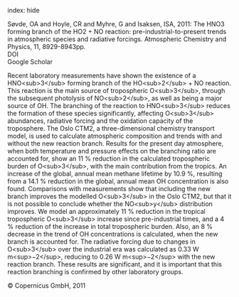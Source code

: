 index: hide

<div class="Citation">

  <div class="Citation-body">
    <div class="Citation-text">Søvde, OA and Hoyle, CR and Myhre, G and Isaksen, ISA, 2011: The HNO3 forming branch of the HO2 + NO reaction: pre-industrial-to-present trends in atmospheric species and radiative forcings. <span class="Article-journal">Atmospheric Chemistry and Physics, </span><span class="Article-volume">11, </span>8929-8943pp.</div>
    <div class="Citation-links">
      <div class="CitationLink" data-href="https://doi.org/10.5194/acp-11-8929-2011">
        <div class="CitationLink-icon CitationLink-Doi"></div>
        <div class="CitationLink-text">DOI</div>
      </div>
      <div class="CitationLink" data-href="https://scholar.google.com/scholar?q=10.5194/acp-11-8929-2011">
        <div class="CitationLink-icon CitationLink-Scholar"></div>
        <div class="CitationLink-text">Google Scholar</div>
      </div>
    </div>
  </div>
</div>

Recent laboratory measurements have shown the existence of a HNO&lt;sub&gt;3&lt;/sub&gt; forming branch of the HO&lt;sub&gt;2&lt;/sub&gt; + NO reaction. This reaction is the main source of tropospheric O&lt;sub&gt;3&lt;/sub&gt;, through the subsequent photolysis of NO&lt;sub&gt;2&lt;/sub&gt;, as well as being a major source of OH. The branching of the reaction to HNO&lt;sub&gt;3&lt;/sub&gt; reduces the formation of these species significantly, affecting O&lt;sub&gt;3&lt;/sub&gt; abundances, radiative forcing and the oxidation capacity of the troposphere. The Oslo CTM2, a three-dimensional chemistry transport model, is used to calculate atmospheric composition and trends with and without the new reaction branch. Results for the present day atmosphere, when both temperature and pressure effects on the branching ratio are accounted for, show an 11 % reduction in the calculated tropospheric burden of O&lt;sub&gt;3&lt;/sub&gt;, with the main contribution from the tropics. An increase of the global, annual mean methane lifetime by 10.9 %, resulting from a 14.1 % reduction in the global, annual mean OH concentration is also found. Comparisons with measurements show that including the new branch improves the modelled O&lt;sub&gt;3&lt;/sub&gt; in the Oslo CTM2, but that it is not possible to conclude whether the NO&lt;sub&gt;y&lt;/sub&gt; distribution improves. We model an approximately 11 % reduction in the tropical tropospheric O&lt;sub&gt;3&lt;/sub&gt; increase since pre-industrial times, and a 4 % reduction of the increase in total tropospheric burden. Also, an 8 % decrease in the trend of OH concentrations is calculated, when the new branch is accounted for. The radiative forcing due to changes in O&lt;sub&gt;3&lt;/sub&gt; over the industrial era was calculated as 0.33 W m&lt;sup&gt;−2&lt;/sup&gt;, reducing to 0.26 W m&lt;sup&gt;−2&lt;/sup&gt; with the new reaction branch. These results are significant, and it is important that this reaction branching is confirmed by other laboratory groups.

<div class="Citation-copy">
&copy; Copernicus GmbH, 2011
</div>